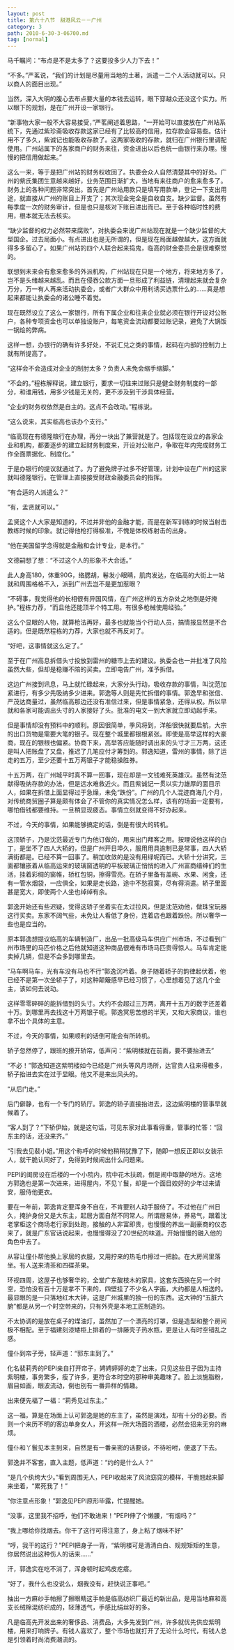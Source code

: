 ```yaml
---
layout: post
title: 第六十八节　甜港风云－－广州
category: 3
path: 2010-6-30-3-06700.md
tag: [normal]
---
```


马千瞩问：“布点是不是太多了？这要投多少人力下去！”

“不多。”严茗说，“我们的计划是尽量用当地的土著，派遣一二个人活动就可以。只以商人的面目出现。”

当然，深入大明的腹心去布点要大量的本钱去运转，眼下穿越众还没这个实力。所以眼下的规划，是在广州开设一家银行。

“新事物大家一般不大容易接受，”严茗阐述着思路，“一开始可以直接放在广州站系统下，先通过紫珍斋吸收存款这家已经有了比较高的信用，拉存款会容易些。估计用不了多久，紫诚记也能吸收存款了。这两家吸收的存款，就归在广州银行里调配使用。广州站属下的各家商户的财务来往，资金进出以后也统一由银行来办理。慢慢的把信用做起来。”

这么一来，等于是把广州站的财务权收回了。执委会众人自然清楚其中的好处。广州的紫氏集团生意越来越好，业务范围日渐扩大，当地有来往商户的愈来愈多了。财务上的各种问题非常突出。首先是广州站用款只是填写用款单，登记一下支出用途，就直接从广州的账目上开支了；其次现金完全是自收自支。缺少监督。虽然有每季度一次的财务审计，但是也只是核对下账目进出而已。至于各种临时性的费用，根本就无法去核实。

“缺少监督的权力必然带来腐败”，对执委会来说广州站现在就是一个缺少监督的大型国企。过去局面小。有点进出也是无所谓的，但是现在局面越做越大，这方面就得多多留心了。如果广州站的四个人联合起来捣鬼，临高的财金委员会是很难察觉的。

联想到未来会有愈来愈多的外派机构，广州站现在只是一个地方，将来地方多了，岂不是头绪越来越乱。而且在侵吞公款方面一旦形成了利益链，清理起来就会复杂万分，万一有人再来活动执委会，或者广大群众中用利诱买选票什么的……真是想起来都能让执委会的诸公睡不着觉。

现在既然设立了这么一家银行，所有下属企业和往来企业就必须在银行开设对公账户，各种专项资金也可以单独设账户，每笔资金流动都要过账记录，避免了大锅饭一锅烩的弊病。

这样一想，办银行的确有许多好处，不说汇兑之类的事情，起码在内部的控制力上就有所提高了。

“这样会不会造成对企业的制肘太多？负责人未免会缩手缩脚。”

“不会的。”程栋解释说，建立银行，要求一切往来过账只是健全财务制度的一部分，和谁用钱，用多少钱是无关的，更不涉及到干涉具体经营。

“企业的财务权依然是自主的。这点不会改动。”程栋说。

“这么说来，其实临高也该办个支行。”

“临高现在有德隆粮行在办理，再分一块出了兼营就是了。包括现在设立的各家企业和机构，都要逐步的建立起财务制度来，开设对公账户，争取在年内完成财务工作全面票据化、制度化。”

于是办银行的提议就通过了。为了避免牌子过多不好管理，计划中设在广州的这家就叫德隆银行。在管理上直接接受财政金融委员会的指挥。

“有合适的人派遣么？”

“有，孟贤就可以。”

孟贤这个人大家是知道的，不过并非他的金融才能，而是在新军训练的时候当射击教练时候的印象。就记得他枪打得极准，不愧是体校练射击的出身。

“他在美国留学念得就是金融和会计专业，是本行。”

文德嗣想了想：“不过这个人的形象不大合适。”

此人身高180，体重90G，络腮胡，鬈发小眼睛，肌肉发达，在临高的大街上一站就和周围格格不入，派到广州去岂不是更加惹眼？

“不碍事，我觉得他的长相很有异国风情，在广州这样的五方杂处之地倒是好掩护。”程栋力荐，“而且他还能顶半个特工用。有很多枪械使用经验。”

这么个显眼的人物，就算枪法再好，最多也就能当个行动人员，搞情报显然是不合适的。但是既然程栋的力荐，大家也就不再反对了。

“好吧，这事情就这么定了。”

至于在广州高息拆借头寸投放到雷州的糖市上去的建议。执委会也一并批准了风险虽然大些，但却是稳赚不陪的买卖。立即电告广州，准予拆借。

这边广州接到讯息，马上就忙碌起来，大家分头行动，吸收存款的事情，叫沈范加紧进行，有多少先吸纳多少进来。郭逸等人则是先忙拆借的事情。郭逸早和张信、严茂达商量过，虽然临高那边还没有准信过来，但是事情紧急，还得从权。所以早就和各家可能调出头寸的人家接好了头。批准的电文一到大家就立即动起手来。

但是事情却没有预料中的顺利。原因很简单，季风将到，洋船很快就要启航，大宗的出口货物是需要大笔的银子。现在整个城里都银根紧张。即使是高举这样的大豪商，现在的银根也偏紧。协商下来，高举答应能随时调出来的头寸才三万两，这还是叫人把账盘了又盘，推迟了几笔应付才筹到的。郭逸知道，雷州的事情，除了运走的五万，至少还要十五万两银子才能稳操胜券。

十五万两，在广州城平时真不算一回事，现在却是一文钱难死英雄汉。虽然有沈范献得吸纳存款的办法，但是远水难救近火。而且紫诚记一贯以实力雄厚的面目示人，如果在拆借上面显得过于急燥，未免“跌份”。广州的几个人混迹商海几个月，对传统商贸圈子算是颇有体会了不管你的真实情况怎么样，该有的场面一定要有，哪怕借钱都要维持。一旦稍显现疲态。事情立刻就变得不好办起来。

不过，今天的事情，如果能够搞定的话，倒是有很大的转机。

这顶轿子，乃是沈范最近专门为他订做的，用来出门拜客之用。按理说他这样的白丁，是坐不了四人大轿的，但是广州开日埠久，服用用具逾制已是常事，四人大轿满街都是。已经不算一回事了。稍加收敛的是没有用绿呢而已。大轿十分讲究，三面都镶嵌着从临高运来的玻璃窗透明的平板玻璃正悄悄的进入广州富商缙绅们的生活，挂着彩绸的窗帷，轿杠包铜，擦得雪亮。在轿子里备有盖碗、水果、闲食，还有一管水烟袋，一应俱全，如果是走长路，途中不愁寂寞，尽有得消遣。轿子里面甚是宽大，即使两个人坐也绰绰有余。

郭逸开始还有些迟疑，觉得这轿子坐着实在太过拉风，但是沈范劝他，做珠宝玩器这行买卖。东家不阔气些，未免让人看低了身份，连着店也跟着跌份。所以奢华一些也是应当的。

原本郭逸想提议临高的车辆制造厂，出品一批高级马车供应广州市场，不过看到广州市场里的马匹价格之后他就知道这种商品很难有市场马匹贵得惊人。马车肯定能卖掉几辆，但是不会多到哪里去。

“马车啊马车，光有车没有马也不行”郭逸沉吟着。身子随着轿子的韵律起伏着，他已经不是第一次坐轿子了，对这种颠簸感早已经习惯了，心里想着见了这几个金主，该如何去说动。

这样零零碎碎的能拆借到的头寸。大约不会超过三万两，离开十五万的数字还差着十万。到哪里再去找这十万两银子呢。郭逸冥思苦想的半天，又和大家商议，谁也拿不出个具体的主意。

不过，今天的事情，如果顺利的话倒可能会有所转机。

轿子忽然停了，跟班的撩开轿帘，低声问：“紫明楼就在前面，要不要抬进去”

“不必！”郭逸知道这紫明楼如今已经是广州头等风月场所，达官贵人往来得极多，轿子抬进去实在过于显眼。他又不是来出风头的。

“从后门走。”

后门僻静，也有一个专门的轿厅。郭逸的轿子直接抬进去，这边紫明楼的管事早就候着了。

“客人到了？”下轿伊始，就是这句话，可见东家对此事看得重，管事的忙答：“回东主的话，还没来齐。”

“引我去见裴小姐。”用这个称呼的时候他稍稍犹豫了下，随即一想反正即以女装示人，就干脆认同好了，免得到时候闹出什么问题来。

PEPI的闺房设在后楼的一个小院内，院中花木扶疏，倒是闹中取静的地方。这地方郭逸也是第一次进来，进得屋内，不见丫鬟，却是一个面目姣好的少年过来请安，服侍他更衣。

要在一年前，郭逸肯定要浑身不自在，不肯要别人动手服侍了。不过他在广州日久，掩护身份又是大东主，起居方面自然不同常人。所谓居易体，养易气，跟着沈老掌柜这个商场老行家到处跑，接触的人非富即贵，也慢慢的养出一副豪商的仪态来了，就是广东官话说起来，也慢慢得没了20世纪的味道。开始慢慢的融入他的角色中去了。

从容让僮仆帮他换上家居的衣服，又用拧来的热毛巾擦过一把脸。在大房间里落坐。有人送来清茶和四碟茶果。

环视四周，这屋子也够奢华的，全堂广东酸枝木的家具，这套东西换在另一个时空，恐怕没有百十万是拿不下来的，四壁挂了不少名人字画，大约都是人相送的。最显眼的是一只落地红木大钟，这是广州城里的独一份的东西。这大钟的“五脏六腑”都是从另一个时空带来的，只有外壳是本地工匠制造的。

不太协调的是放在桌子的煤油灯，虽然加了一个漂亮的灯罩，但是造型和整个房间极不相配。至于福建刻漆矮柜上排着的一排藤壳子热水瓶，更是让人有时空错乱之感。

僮仆到帘子旁，轻声道：“郭东主到了。”

化名裴莉秀的PEPI亲自打开帘子，娉娉婷婷的走了出来，只见这些日子因为主持紫明楼，事务繁多，瘦了许多，更符合本时空的那种审美趣味了。脸上淡施脂粉，眉目如画，眼波流动，倒也别有一番异样的情趣。

出来便先福了一福：“莉秀见过东主。”

这一福，算是在场面上认可郭逸是她的东主了，虽然是演戏，却有十分的必要。否则一个来历不明的客边单身女人，开这样一所大场面的酒楼，必然会招来无穷的麻烦。

僮仆和丫鬟见本主到来，自然是有一番亲密的话要谈，不待吩咐，便退了下去。

郭逸并不客套，直入主题，低声道：“约的是什么人？”

“是几个纨绔大少。”看到周围无人，PEPI收起来了风流窈窕的模样，干脆翘起来脚来坐着，“累死我了！”

“你注意点形象！”郭逸见PEPI原形毕露，忙提醒她。

“没事，这里我不招呼，他们不敢进来！”PEPI伸了个懒腰，“有烟吗？”

“我上哪给你找烟去。你干了这行可得注意了，身上粘了烟味不好”

“哼，我干的这行？”PEPI把身子一背，“紫明楼可是清清白白、规规矩矩的生意，你居然说出这种伤人的话来……”

汗，郭逸实在吃不消了，浑身顿时起鸡皮疙瘩。

“好了，我什么也没说么，烟我没有，赶快说正事吧。”

抽出一方麻纱手帕擦了擦眼睛这手帕是临高纺织厂最近的新出品，是用当地麻和高支长绒棉混纺织成的，轻薄透气，手感比绢丝好的多。

凡是临高先开发出来的奢侈品、消费品，大多先发到广州，许多就优先供应紫明楼，用来打响牌子。有钱人喜欢了，整个市场也就打开了无论什么时代，有钱人总是引领着时尚消费潮流的。